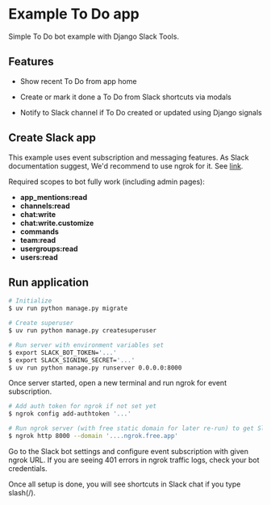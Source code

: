 # Example To Do app

Simple To Do bot example with Django Slack Tools.

## Features

- Show recent To Do from app home

- Create or mark it done a To Do from Slack shortcuts via modals

- Notify to Slack channel if To Do created or updated using Django signals

## Create Slack app

This example uses event subscription and messaging features. As Slack documentation suggest, We'd recommend to use ngrok for it. See [link](https://api.slack.com/start/building/bolt-python).

Required scopes to bot fully work (including admin pages):

- **app_mentions:read**
- **channels:read**
- **chat:write**
- **chat:write.customize**
- **commands**
- **team:read**
- **usergroups:read**
- **users:read**

## Run application

```bash
# Initialize
$ uv run python manage.py migrate

# Create superuser
$ uv run python manage.py createsuperuser

# Run server with environment variables set
$ export SLACK_BOT_TOKEN='...'
$ export SLACK_SIGNING_SECRET='...'
$ uv run python manage.py runserver 0.0.0.0:8000
```

Once server started, open a new terminal and run ngrok for event subscription.

```bash
# Add auth token for ngrok if not set yet
$ ngrok config add-authtoken '...'

# Run ngrok server (with free static domain for later re-run) to get Slack events
$ ngrok http 8000 --domain '....ngrok.free.app'
```

Go to the Slack bot settings and configure event subscription with given ngrok URL. If you are seeing 401 errors in ngrok traffic logs, check your bot credentials.

Once all setup is done, you will see shortcuts in Slack chat if you type slash(/).
